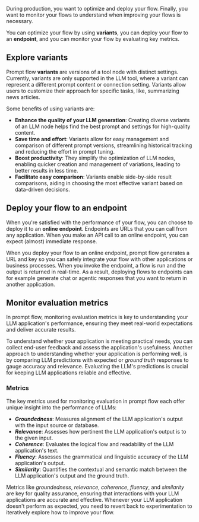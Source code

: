 During production, you want to optimize and deploy your flow. Finally, you want to monitor your flows to understand when improving your flows is necessary.

You can optimize your flow by using **variants**, you can deploy your flow to an **endpoint**, and you can monitor your flow by evaluating key metrics.

## Explore variants

Prompt flow **variants** are versions of a tool node with distinct settings. Currently, variants are only supported in the LLM tool, where a variant can represent a different prompt content or connection setting. Variants allow users to customize their approach for specific tasks, like, summarizing news articles.

Some benefits of using variants are:

- **Enhance the quality of your LLM generation**: Creating diverse variants of an LLM node helps find the best prompt and settings for high-quality content.
- **Save time and effort**: Variants allow for easy management and comparison of different prompt versions, streamlining historical tracking and reducing the effort in prompt tuning.
- **Boost productivity**: They simplify the optimization of LLM nodes, enabling quicker creation and management of variations, leading to better results in less time.
- **Facilitate easy comparison**: Variants enable side-by-side result comparisons, aiding in choosing the most effective variant based on data-driven decisions.

## Deploy your flow to an endpoint

When you're satisfied with the performance of your flow, you can choose to deploy it to an **online endpoint**. Endpoints are URLs that you can call from any application. When you make an API call to an online endpoint, you can expect (almost) immediate response.

When you deploy your flow to an online endpoint, prompt flow generates a URL and key so you can safely integrate your flow with other applications or business processes. When you invoke the endpoint, a flow is run and the output is returned in real-time. As a result, deploying flows to endpoints can for example generate chat or agentic responses that you want to return in another application.

## Monitor evaluation metrics

In prompt flow, monitoring evaluation metrics is key to understanding your LLM application's performance, ensuring they meet real-world expectations and deliver accurate results.

To understand whether your application is meeting practical needs, you can collect end-user feedback and assess the application's usefulness. Another approach to understanding whether your application is performing well, is by comparing LLM predictions with expected or *ground truth* responses to gauge accuracy and relevance. Evaluating the LLM's predictions is crucial for keeping LLM applications reliable and effective.

### Metrics

The key metrics used for monitoring evaluation in prompt flow each offer unique insight into the performance of LLMs:

- ***Groundedness***: Measures alignment of the LLM application's output with the input source or database.
- ***Relevance***: Assesses how pertinent the LLM application's output is to the given input.
- ***Coherence***: Evaluates the logical flow and readability of the LLM application's text.
- ***Fluency***: Assesses the grammatical and linguistic accuracy of the LLM application's output.
- ***Similarity***: Quantifies the contextual and semantic match between the LLM application's output and the ground truth.

Metrics like *groundedness*, *relevance*, *coherence*, *fluency*, and *similarity* are key for quality assurance, ensuring that interactions with your LLM applications are accurate and effective. Whenever your LLM application doesn't perform as expected, you need to revert back to experimentation to iteratively explore how to improve your flow.
